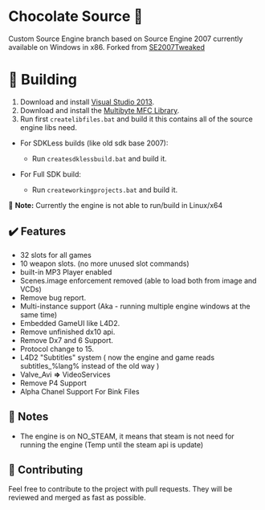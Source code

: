 # Chocolate Source :chocolate_bar:
Custom Source Engine branch based on Source Engine 2007 currently available on Windows in x86. Forked from [SE2007Tweaked](https://gitlab.com/Juesto/SE2007_src-tweaked)

# :hammer: Building

1. Download and install [Visual Studio 2013](https://go.microsoft.com/fwlink/?LinkId=532495&clcid=0x409).
2. Download and install the [Multibyte MFC Library](https://www.microsoft.com/en-gb/download/details.aspx?id=40770).
3. Run first `createlibfiles.bat` and build it this contains all of the source engine libs need.

* For SDKLess builds (like old sdk base 2007):
  * Run `createsdklessbuild.bat` and build it.

* For Full SDK build:
  * Run `createworkingprojects.bat` and build it.

 :pushpin: **Note:** Currently the engine is not able to run/build in Linux/x64

## :heavy_check_mark: Features

* 32 slots for all games
* 10 weapon slots. (no more unused slot commands)
* built-in MP3 Player enabled
* Scenes.image enforcement removed (able to load both from image and VCDs)
* Remove bug report.
* Multi-instance support (Aka - running multiple engine windows at the same time)
* Embedded GameUI like L4D2.
* Remove unfinished dx10 api.
* Remove Dx7 and 6 Support.
* Protocol change to 15.
* L4D2 "Subtitles" system ( now the engine and game reads subtitles_%lang% instead of the old way )
* Valve_Avi **=>** VideoServices
* Remove P4 Support
* Alpha Chanel Support For Bink Files

## :bookmark_tabs: Notes

* The engine is on NO_STEAM, it means that steam is not need for running the engine (Temp until the steam api is update)

## :mega: Contributing

Feel free to contribute to the project with pull requests. They will be reviewed and merged as fast as possible.
